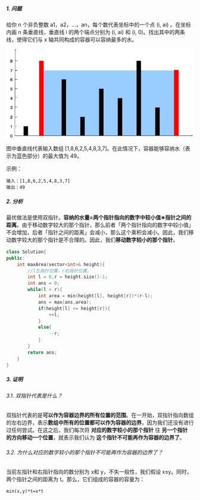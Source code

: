 ##### 1. 问题
给你 n 个非负整数 a1，a2，...，an，每个数代表坐标中的一个点 (i, ai) 。在坐标内画 n 条垂直线，垂直线 i 的两个端点分别为 (i, ai) 和 (i, 0)。找出其中的两条线，使得它们与 x 轴共同构成的容器可以容纳最多的水。

![q11](../_image_/question_11.jpg)

图中垂直线代表输入数组 [1,8,6,2,5,4,8,3,7]。在此情况下，容器能够容纳水（表示为蓝色部分）的最大值为 49。

示例：
```
输入：[1,8,6,2,5,4,8,3,7]
输出：49
```
##### 2. 分析

最优做法是使用双指针。**容纳的水量=两个指针指向的数字中较小值∗指针之间的距离**。由于移动数字较大的那个指针，那么前者「两个指针指向的数字中较小值」不会增加，后者「指针之间的距离」会减小，那么这个乘积会减小。因此，我们移动数字较大的那个指针是不合理的。因此，我们**移动数字较小的那个指针**。
```C++
class Solution{
public:
    int maxArea(vector<int>& height){
        //l左指针位置，r右指针位置。
        int l = 0,r = height.size()-1;
        int ans = 0;
        while(l < r){
            int area = min(height[l], height[r])*(r-l);
            ans = max(ans,area);
            if(height[l] <= height[r]){
                ++l;
            }
            else{
                --r;
            }
        }
        return ans;
    }
}
```

##### 3. 证明
###### 3.1. 双指针代表是什么？
双指针代表的是**可以作为容器边界的所有位置的范围**。在一开始，双指针指向数组的左右边界，表示**数组中所有的位置都可以作为容器的边界**，因为我们还没有进行过任何尝试。在这之后，我们每次将 **对应的数字较小的那个指针** 往 **另一个指针 的方向移动一个位置**，就表示我们认为 **这个指针不可能再作为容器的边界了**。
###### 3.2. 为什么对应的数字较小的那个指针不可能再作为容器的边界了？
当前左指针和右指针指向的数分别为 x和 y，不失一般性，我们假设 x≤y。同时，两个指针之间的距离为 t。那么，它们组成的容器的容量为：
```
min(x,y)*t=x*t
```
